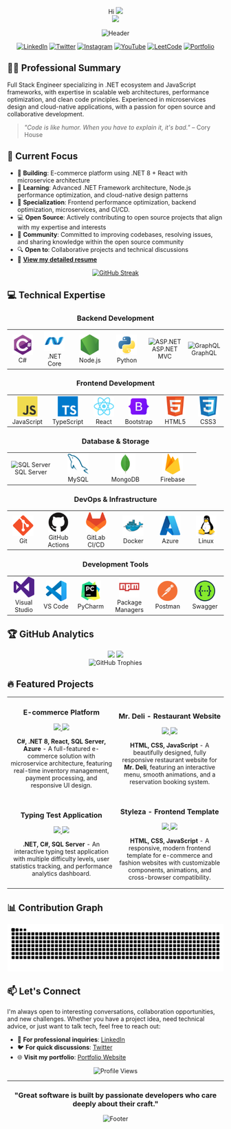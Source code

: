 <div align="center">
    <span>Hi <img src="https://raw.githubusercontent.com/MartinHeinz/MartinHeinz/master/wave.gif" width="30px"></span>
  <br>
  <img src="https://readme-typing-svg.herokuapp.com?font=Arial&size=40&duration=4000&pause=1500&color=FFFFFF&center=true&vCenter=true&width=600&lines=I'm+Seif+Soliman+Mohammed">
</h1>
  
  ![Header](https://capsule-render.vercel.app/api?type=waving&color=0:5433FF,50:20BDFF,100:A5FECB&height=300&section=header&text=Full%20Stack%20Engineer&fontSize=90&animation=fadeIn&fontAlignY=38&desc=Building%20scalable,%20elegant%20solutions%20with%20modern%20architecture&descAlignY=55&descAlign=62)

  [![LinkedIn](https://img.shields.io/badge/LinkedIn-0077B5?style=for-the-badge&logo=linkedin&logoColor=white)](https://www.linkedin.com/in/-seif-soliman/)
  [![Twitter](https://img.shields.io/badge/Twitter-1DA1F2?style=for-the-badge&logo=twitter&logoColor=white)](https://twitter.com/byseif21)
  [![Instagram](https://img.shields.io/badge/Instagram-E4405F?style=for-the-badge&logo=instagram&logoColor=white)](https://instagram.com/byseif21)
  [![YouTube](https://img.shields.io/badge/YouTube-FF0000?style=for-the-badge&logo=youtube&logoColor=white)](https://www.youtube.com/@byseif21)
  [![LeetCode](https://img.shields.io/badge/LeetCode-FFA116?style=for-the-badge&logo=leetcode&logoColor=black)](https://www.leetcode.com/byseif21)
  [![Portfolio](https://img.shields.io/badge/Portfolio-00A98F?style=for-the-badge&logo=About.me&logoColor=white)](https://seifsoliman.netlify.app/)
  
</div>

## 👨‍💻 Professional Summary

Full Stack Engineer specializing in .NET ecosystem and JavaScript frameworks, with expertise in scalable web architectures, performance optimization, and clean code principles. Experienced in microservices design and cloud-native applications, with a passion for open source and collaborative development.

> *"Code is like humor. When you have to explain it, it's bad."* – Cory House

## 🚀 Current Focus

- 🔭 **Building**: E-commerce platform using .NET 8 + React with microservice architecture
- 🌱 **Learning**: Advanced .NET Framework architecture, Node.js performance optimization, and cloud-native design patterns
- 🎯 **Specialization**: Frontend performance optimization, backend optimization, microservices, and CI/CD.
- 💻 **Open Source**: Actively contributing to open source projects that align with my expertise and interests
- 🤝 **Community**: Committed to improving codebases, resolving issues, and sharing knowledge within the open source community
- 🔍 **Open to**: Collaborative projects and technical discussions
- 📄 [**View my detailed resume**](https://drive.google.com/file/d/1S67cvStggfm6j68nwSr28vndCT1B18az/view?usp=drive_link)

<div align="center">
  <a href="https://git.io/streak-stats"><img src="https://github-readme-streak-stats.herokuapp.com?user=byseif21&theme=tokyonight&hide_border=true" alt="GitHub Streak" /></a>
</div>

## 💻 Technical Expertise

<div align="center">
  
### Backend Development
<table>
  <tr>
    <td align="center" width="96">
      <img src="https://raw.githubusercontent.com/devicons/devicon/master/icons/csharp/csharp-original.svg" width="48" height="48" alt="C#" />
      <br>C#
    </td>
    <td align="center" width="96">
      <img src="https://raw.githubusercontent.com/devicons/devicon/master/icons/dot-net/dot-net-original.svg" width="48" height="48" alt=".NET" />
      <br>.NET Core
    </td>
    <td align="center" width="96">
      <img src="https://raw.githubusercontent.com/devicons/devicon/master/icons/nodejs/nodejs-original.svg" width="48" height="48" alt="Node.js" />
      <br>Node.js
    </td>
    <td align="center" width="96">
      <img src="https://raw.githubusercontent.com/devicons/devicon/master/icons/python/python-original.svg" width="48" height="48" alt="Python" />
      <br>Python
    </td>
    <td align="center" width="96">
      <img src="https://www.vectorlogo.zone/logos/dotnet/dotnet-icon.svg" width="48" height="48" alt="ASP.NET" />
      <br>ASP.NET MVC
    </td>
    <td align="center" width="96">
      <img src="https://www.vectorlogo.zone/logos/graphql/graphql-icon.svg" width="48" height="48" alt="GraphQL" />
      <br>GraphQL
    </td>
  </tr>
</table>

### Frontend Development
<table>
  <tr>
    <td align="center" width="96">
      <img src="https://raw.githubusercontent.com/devicons/devicon/master/icons/javascript/javascript-original.svg" width="48" height="48" alt="JavaScript" />
      <br>JavaScript
    </td>
    <td align="center" width="96">
      <img src="https://raw.githubusercontent.com/devicons/devicon/master/icons/typescript/typescript-original.svg" width="48" height="48" alt="TypeScript" />
      <br>TypeScript
    </td>
    <td align="center" width="96">
      <img src="https://raw.githubusercontent.com/devicons/devicon/master/icons/react/react-original.svg" width="48" height="48" alt="React" />
      <br>React
    </td>
    <td align="center" width="96">
      <img src="https://raw.githubusercontent.com/devicons/devicon/master/icons/bootstrap/bootstrap-original.svg" width="48" height="48" alt="Bootstrap" />
      <br>Bootstrap
    </td>
    <td align="center" width="96">
      <img src="https://raw.githubusercontent.com/devicons/devicon/master/icons/html5/html5-original.svg" width="48" height="48" alt="HTML5" />
      <br>HTML5
    </td>
    <td align="center" width="96">
      <img src="https://raw.githubusercontent.com/devicons/devicon/master/icons/css3/css3-original.svg" width="48" height="48" alt="CSS3" />
      <br>CSS3
    </td>
  </tr>
</table>

### Database & Storage
<table>
  <tr>
    <td align="center" width="96">
      <img src="https://www.svgrepo.com/show/303229/microsoft-sql-server-logo.svg" width="48" height="48" alt="SQL Server" />
      <br>SQL Server
    </td>
    <td align="center" width="96">
      <img src="https://raw.githubusercontent.com/devicons/devicon/master/icons/mysql/mysql-original.svg" width="48" height="48" alt="MySQL" />
      <br>MySQL
    </td>
    <td align="center" width="96">
      <img src="https://raw.githubusercontent.com/devicons/devicon/master/icons/mongodb/mongodb-original.svg" width="48" height="48" alt="MongoDB" />
      <br>MongoDB
    </td>
    <td align="center" width="96">
      <img src="https://raw.githubusercontent.com/devicons/devicon/master/icons/firebase/firebase-original.svg" width="48" height="48" alt="Firebase" />
      <br>Firebase
    </td>
  </tr>
</table>

### DevOps & Infrastructure
<table>
 <tr>
    <td align="center" width="96">
      <img src="https://raw.githubusercontent.com/devicons/devicon/master/icons/git/git-original.svg" width="48" height="48" alt="Git" />
      <br>Git
    </td>
    <td align="center" width="96">
      <img src="https://raw.githubusercontent.com/devicons/devicon/master/icons/github/github-original.svg" width="48" height="48" alt="GitHub" />
      <br>GitHub Actions
    </td>
    <td align="center" width="96">
     <img src="https://raw.githubusercontent.com/devicons/devicon/master/icons/gitlab/gitlab-original.svg" width="48" height="48" alt="GitLab CI/CD" />
     <br>GitLab CI/CD
    </td>
    <td align="center" width="96">
      <img src="https://raw.githubusercontent.com/devicons/devicon/master/icons/docker/docker-original.svg" width="48" height="48" alt="Docker" />
      <br>Docker
    </td>
    <td align="center" width="96">
      <img src="https://raw.githubusercontent.com/devicons/devicon/master/icons/azure/azure-original.svg" width="48" height="48" alt="Azure" />
      <br>Azure
    </td>
    <td align="center" width="96">
      <img src="https://raw.githubusercontent.com/devicons/devicon/master/icons/linux/linux-original.svg" width="48" height="48" alt="Linux" />
      <br>Linux
    </td>
</tr>
</table>

### Development Tools
<table>
  <tr>
    <td align="center" width="96">
      <img src="https://raw.githubusercontent.com/devicons/devicon/master/icons/visualstudio/visualstudio-plain.svg" width="48" height="48" alt="Visual Studio" />
      <br>Visual Studio
    </td>
    <td align="center" width="96">
      <img src="https://raw.githubusercontent.com/devicons/devicon/master/icons/vscode/vscode-original.svg" width="48" height="48" alt="VS Code" />
      <br>VS Code
    </td>
    <td align="center" width="96">
      <img src="https://raw.githubusercontent.com/devicons/devicon/master/icons/pycharm/pycharm-original.svg" width="48" height="48" alt="PyCharm" />
      <br>PyCharm
    </td>
    <td align="center" width="96">
      <img src="https://raw.githubusercontent.com/devicons/devicon/master/icons/npm/npm-original-wordmark.svg" width="48" height="48" alt="Package Managers" />
      <br>Package Managers
    </td>
    <td align="center" width="96">
      <img src="https://raw.githubusercontent.com/devicons/devicon/master/icons/postman/postman-original.svg" width="48" height="48" alt="Postman" />
      <br>Postman
    </td>
    <td align="center" width="96">
      <img src="https://raw.githubusercontent.com/devicons/devicon/master/icons/swagger/swagger-original.svg" width="48" height="48" alt="Swagger" />
      <br>Swagger
    </td>
  </tr>
</table>
</div>

## 🏆 GitHub Analytics

<div align="center">
  <img height="180em" src="https://github-readme-stats.vercel.app/api?username=byseif21&show_icons=true&theme=tokyonight&include_all_commits=true&count_private=true&hide_border=true"/>
  <img height="180em" src="https://github-readme-stats.vercel.app/api/top-langs/?username=byseif21&layout=compact&langs_count=8&theme=tokyonight&hide_border=true"/>
</div>

<div align="center">
  <img src="https://github-profile-trophy.vercel.app/?username=byseif21&theme=tokyonight&no-frame=true&no-bg=false&margin-w=4&row=1" alt="GitHub Trophies" />
</div>

## 🔥 Featured Projects

<table>
  <tr>
    <td width="50%">
      <h3 align="center">E-commerce Platform</h3>
      <div align="center">
       <a href="https://github.com/byseif21/DEPI-E-Commerce-.NET-project" target="_blank">
         <!--  <img src="https://raw.githubusercontent.com/byseif21/byseif21/main/project_images/ecommerce.png" width="400" alt="E-commerce Platform"/>
        </a> -->
        <p>
          <a href="https://github.com/byseif21/DEPI-E-Commerce-.NET-project" target="_blank">
            <img src="https://img.shields.io/badge/CODE-ff9?style=for-the-badge&logo=github&logoColor=black">
          </a>
          <a href="#" title="Demo Unavailable">
            <img src="https://img.shields.io/badge/DEMO-00C7B7?style=for-the-badge&logo=netlify&logoColor=white">
          </a>
        </p>
        <p><strong>C#, .NET 8, React, SQL Server, Azure</strong> - A full-featured e-commerce solution with microservice architecture, featuring real-time inventory management, payment processing, and responsive UI design.</p>
      </div>
    </td>
    <td width="50%">
  <h3 align="center">Mr. Deli - Restaurant Website</h3>
  <div align="center">
    <a href="https://github.com/byseif21/frontend-restaurant" target="_blank">
      <!-- <img src="https://raw.githubusercontent.com/byseif21/byseif21/main/project_images/restaurant.png" width="400" alt="Mr. Deli - Restaurant Website"/> -->
    </a>
    <p>
      <a href="#" title="Code Unavailable">
        <img src="https://img.shields.io/badge/CODE-ff9?style=for-the-badge&logo=github&logoColor=black">
      </a>
      <a href="https://mr-deli.com/" target="_blank">
        <img src="https://img.shields.io/badge/LIVE-00C7B7?style=for-the-badge&logo=netlify&logoColor=white">
      </a>
    </p>
    <p><strong>HTML, CSS, JavaScript</strong> - A beautifully designed, fully responsive restaurant website for <strong>Mr. Deli</strong>, featuring an interactive menu, smooth animations, and a reservation booking system.</p>
  </div>
</td>
</tr>
  <tr>
    <td width="50%">
      <h3 align="center">Typing Test Application</h3>
      <div align="center">
        <a href="https://github.com/byseif21/typing-test" target="_blank">
        <!--  <img src="https://raw.githubusercontent.com/byseif21/byseif21/main/project_images/typingtest.png" width="400" alt="Typing Test App"/>
        </a>-->
        <p>
          <a href="https://github.com/byseif21/Write_It_Fast" target="_blank">
            <img src="https://img.shields.io/badge/CODE-ff9?style=for-the-badge&logo=github&logoColor=black">
          </a>
          <a href="#" title="Demo Unavailable">
            <img src="https://img.shields.io/badge/DEMO-00C7B7?style=for-the-badge&logo=netlify&logoColor=white">
          </a>
        </p>
        <p><strong>.NET, C#, SQL Server</strong> - An interactive typing test application with multiple difficulty levels, user statistics tracking, and performance analytics dashboard.</p>
      </div>
    </td>
    <td width="50%">
      <h3 align="center">Styleza - Frontend Template</h3>
      <div align="center">
        <a href="https://github.com/byseif21/styleza" target="_blank">
        <!--   <img src="https://raw.githubusercontent.com/byseif21/byseif21/main/project_images/styleza.png" width="400" alt="Styleza Template"/>
        </a> -->
        <p>
          <a href="https://github.com/byseif21/StylezaFD" target="_blank">
            <img src="https://img.shields.io/badge/CODE-ff9?style=for-the-badge&logo=github&logoColor=black">
          </a>
          <a href="https://byseif21.github.io/StylezaFD/" target="_blank">
            <img src="https://img.shields.io/badge/LIVE-00C7B7?style=for-the-badge&logo=netlify&logoColor=white">
          </a>
        </p>
        <p><strong>HTML, CSS, JavaScript</strong> - A responsive, modern frontend template for e-commerce and fashion websites with customizable components, animations, and cross-browser compatibility.</p>
      </div>
    </td>
  </tr>
</table>

## 📊 Contribution Graph
<div align="center">
  <picture>
    <source media="(prefers-color-scheme: dark)" srcset="https://raw.githubusercontent.com/byseif21/byseif21/output/github-contribution-grid-snake-dark.svg" />
    <source media="(prefers-color-scheme: light)" srcset="https://raw.githubusercontent.com/byseif21/byseif21/output/github-contribution-grid-snake.svg" />
    <img alt="github-snake" src="https://raw.githubusercontent.com/byseif21/byseif21/output/github-contribution-grid-snake.svg" />
  </picture>
</div>

<!--## 📝 Latest Blog Posts

<!-- BLOG-POST-LIST:STAR 
- [Microservices Architecture with .NET 8: A Practical Guide](https://dev.to/byseif21/microservices-architecture-with-net-8-a-practical-guide-4e2h)
- [Optimizing React Performance: Tips and Tricks](https://dev.to/byseif21/optimizing-react-performance-tips-and-tricks-3o4b)
- [Creating a CI/CD Pipeline with GitHub Actions](https://dev.to/byseif21/creating-a-cicd-pipeline-with-github-actions-2d8e)
BLOG-POST-LIST:END -->

## 📫 Let's Connect

I'm always open to interesting conversations, collaboration opportunities, and new challenges. Whether you have a project idea, need technical advice, or just want to talk tech, feel free to reach out:

- 💼 **For professional inquiries**: [LinkedIn](https://www.linkedin.com/in/-seif-soliman/)
- 🐦 **For quick discussions**: [Twitter](https://twitter.com/byseif21)
- 🌐 **Visit my portfolio**: [Portfolio Website](https://seifsoliman.netlify.app/)

<div align="center">
  <img src="https://komarev.com/ghpvc/?username=byseif21&label=Profile%20views&color=0e75b6&style=flat" alt="Profile Views" />
</div>

---

<div align="center">
  
  ### "Great software is built by passionate developers who care deeply about their craft."
  
  ![Footer](https://capsule-render.vercel.app/api?type=waving&color=0:5433FF,50:20BDFF,100:A5FECB&height=100&section=footer)
  
</div>
